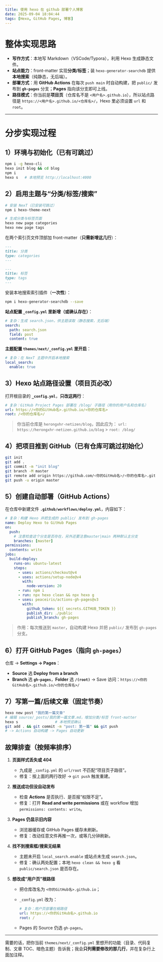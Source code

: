 ```yaml
---
title: 使用 hexo 在 github 部署个人博客
date: 2025-09-04 18:04:44
tags: [Hexo, GitHub Pages, 博客]
---
```


# 整体实现思路

- **写作方式**：本地写 Markdown（VSCode/Typora），利用 Hexo 生成静态文件。
- **站点能力**：front-matter 实现**分类/标签**；装 `hexo-generator-searchdb` 提供**本地搜索**（纯静态，无后端）。
- **部署方式**：用 **GitHub Actions** 在每次 `push main` 时自动构建，把 `public/` 发布到 **`gh-pages`** 分支；**Pages** 指向该分支即可上线。
- **路径模式**：你当前是**项目页**（仓库名不是 `<用户名>.github.io`），所以站点路径是 `https://<用户名>.github.io/<仓库名>/`，Hexo 里必须设置 `url` 和 `root`。

---

# 分步实现过程

## 1）环境与初始化（已有可跳过）

```bash
npm i -g hexo-cli
hexo init blog && cd blog
npm i
hexo s   # 本地预览 http://localhost:4000
```

## 2）启用主题与“分类/标签/搜索”

```bash
# 安装 NexT（已安装可跳过）
npm i hexo-theme-next

# 生成分类与标签页面
hexo new page categories
hexo new page tags
```

在两个索引页文件顶部加 front-matter（**只需新增这几行**）：

```md
---
title: 分类
type: categories
---
```

```md
---
title: 标签
type: tags
---
```

安装本地搜索索引插件（**一次性**）：

```bash
npm i hexo-generator-searchdb --save
```

**站点配置 `_config.yml` 里新增（或确认存在）**：

```yaml
# 复杂：生成 search.json，供主题读取（静态搜索，无后端）
search:
  path: search.json
  field: post
  content: true
```

**主题配置 `themes/next/_config.yml` 里开启**：

```yaml
# 复杂：在 NexT 主题中开启本地搜索
local_search:
  enable: true
```

## 3）Hexo 站点路径设置（项目页必改）

打开根目录的 **`_config.yml`**，**只改这两行**：

```yaml
# 复杂：GitHub Project Pages 部署在 /blog/ 子路径（用你的用户名和仓库名）
url: https://<你的GitHub名>.github.io/<你的仓库名>
root: /<你的仓库名>/
```

> 你当前仓库是 `herongxhr-netizen/blog`，因此应为：
> `url: https://herongxhr-netizen.github.io/blog` > `root: /blog/`

## 4）把项目推到 GitHub（已有仓库可跳过初始化）

```bash
git init
git add .
git commit -m "init blog"
git branch -M master
git remote add origin https://github.com/<你的GitHub名>/<你的仓库名>.git
git push -u origin master
```

## 5）创建自动部署（GitHub Actions）

在仓库中新建文件 **`.github/workflows/deploy.yml`**，内容如下：

```yaml
# 复杂：构建 Hexo 并把生成的 public/ 发布到 gh-pages
name: Deploy Hexo to GitHub Pages
on:
  push:
    # 注意检查这个分支是否存在，另外还要注意master|main 两种默认主分支
    branches: [master]
permissions:
  contents: write
jobs:
  build-deploy:
    runs-on: ubuntu-latest
    steps:
      - uses: actions/checkout@v4
      - uses: actions/setup-node@v4
        with:
          node-version: 20
      - run: npm i
      - run: npx hexo clean && npx hexo g
      - uses: peaceiris/actions-gh-pages@v3
        with:
          github_token: ${{ secrets.GITHUB_TOKEN }}
          publish_dir: ./public
          publish_branch: gh-pages
```

> 作用：每次推送到 `master`，自动构建 Hexo 并把 `public/` 发布到 `gh-pages` 分支。

## 6）打开 GitHub Pages（指向 `gh-pages`）

仓库 → **Settings → Pages**：

- **Source** 选 **Deploy from a branch**
- **Branch** 选 **`gh-pages`**，**Folder** 选 **`/(root)`** → Save
  访问：`https://<你的GitHub名>.github.io/<你的仓库名>/`

## 7）写第一篇/后续文章（固定节奏）

```bash
hexo new post "我的第一篇文章"
# 编辑 source/_posts/我的第一篇文章.md，增加分类/标签 front-matter
hexo s                 # 本地预览确认
git add . && git commit -m "post: 第一篇" && git push
# -> Actions 自动构建 -> Pages 自动更新
```

## 故障排查（按频率排序）

1. **页面样式丢失或 404**

   - 九成是 `_config.yml` 的 `url/root` 不匹配“项目页子路径”。
   - 修复：按上面的两行改好 → `git push` 触发重建。

2. **推送成功但没自动发布**

   - 检查 **Actions** 是否执行、是否报“权限不足”。
   - 修复：打开 **Read and write permissions** 或在 workflow 增加 `permissions: contents: write`。

3. **Pages 仍显示旧内容**

   - 浏览器缓存或 GitHub Pages 缓存未刷新。
   - 修复：改动任意文件再推一次，或等几分钟刷新。

4. **找不到搜索框/搜索无结果**

   - 主题未开启 `local_search.enable` 或站点未生成 `search.json`。
   - 修复：确认两处配置；本地 `hexo clean && hexo g` 看 `public/search.json` 是否存在。

5. **想改成“用户页”根路径**

   - 把仓库改名为 `<你的GitHub名>.github.io`；
   - `_config.yml` 改为：

     ```yaml
     # 复杂：用户页部署在根路径
     url: https://<你的GitHub名>.github.io
     root: /
     ```

   - Pages 的 Source 仍选 `gh-pages`。

---

需要的话，把你当前 `themes/next/_config.yml` 里想开的功能（目录、代码复制、文章 TOC、暗色主题）告诉我；我会**只列需要修改的那几行**，并在复杂行上面加注释。
